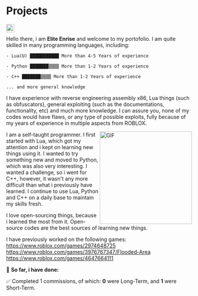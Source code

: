 # Projects
<a href="https://discordapp.com/users/1009460118607376404">
  <img align="left" alt="Enrise Discord" width="22px" src="https://raw.githubusercontent.com/peterthehan/peterthehan/master/assets/discord.svg" />
</a>

<br />

Hello there, i am **Elite Enrise** and welcome to my portofolio. I am quite skilled in many programming languages, including:
<!--START_SECTION:abc-->

```text
- Lua(U) ███████████ More than 4-5 Years of experience

- Python ███████▒▒▒▒ More than 1-2 Years of experience

- C++ ███████▒▒▒▒ More than 1-2 Years of experience

... and more general knowledge
```

<!--END_SECTION:abc-->

I have experience with reverse engineering assembly x86, Lua things (such as obfuscators), general exploiting (such as the documentations, functionality, etc) and much more knowledge. I can assure you, none of my codes would have flaws, or any type of possible exploits, fully because of my years of experience in multiple aspects from ROBLOX.

<img align="right" alt="GIF" src="https://media.discordapp.net/attachments/851807767370268693/1002464546847473714/MOSHED-2022-7-29-9-36-3.gif" width="250" height="250" />
I am a self-taught programmer. I first started with Lua, which got my attention and i kept on learning new things using it. I wanted to try something new and moved to Python, which was also very interesting. I wanted a challenge, so i went for C++, however, it wasn't any more difficult than what i previously have learned. I continue to use Lua, Python and C++ on a daily base to maintain my skills fresh.

I love open-sourcing things, because i learned the most from it. Open-source codes are the best sources of learning new things.

I have previously worked on the following games:
https://www.roblox.com/games/2974648725
https://www.roblox.com/games/3976767347/Flooded-Area
https://www.roblox.com/games/4647664111

🚧 **So far, i have done:**
<!--START_SECTION:abcd-->

✅ Completed 1 commissions, of which: **0** were Long-Term, and **1** were Short-Term.

<!--END_SECTION:abcd-->
